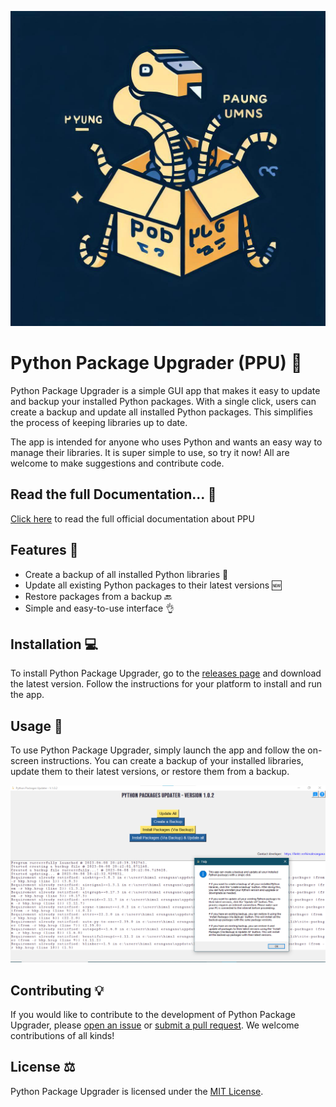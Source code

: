 ![Ai Generated Logo](logo.jpg)
# Python Package Upgrader (PPU) 🐍

Python Package Upgrader is a simple GUI app that makes it easy to update and backup your installed Python packages. With a single click, users can create a backup and update all installed Python packages. This simplifies the process of keeping libraries up to date.

The app is intended for anyone who uses Python and wants an easy way to manage their libraries. It is super simple to use, so try it now! All are welcome to make suggestions and contribute code.

## Read the full Documentation... 📖

[Click here](https://himaleranganaofficial.github.io/Learning-CSS/RWD%20on%20FreeCodeCamp/Certificate%20Project%2003%20-%20PPU%20Web%20Doc/) to read the full official documentation about PPU

## Features 🚀

- Create a backup of all installed Python libraries 💾
- Update all existing Python packages to their latest versions 🆕
- Restore packages from a backup 🔙
- Simple and easy-to-use interface 👌

## Installation 💻

To install Python Package Upgrader, go to the [releases page](https://github.com/HimalEranganaOfficial/Python-Package-Upgrader/releases) and download the latest version. Follow the instructions for your platform to install and run the app.

## Usage 📖

To use Python Package Upgrader, simply launch the app and follow the on-screen instructions. You can create a backup of your installed libraries, update them to their latest versions, or restore them from a backup.

![Screenshot of Python Package Upgrader](screenshot.png)

## Contributing 💡

If you would like to contribute to the development of Python Package Upgrader, please [open an issue](https://github.com/HimalEranganaOfficial/Python-Package-Upgrader/issues) or [submit a pull request](https://github.com/HimalEranganaOfficial/Python-Package-Upgrader/pulls). We welcome contributions of all kinds!

## License ⚖️

Python Package Upgrader is licensed under the [MIT License](LICENSE).
